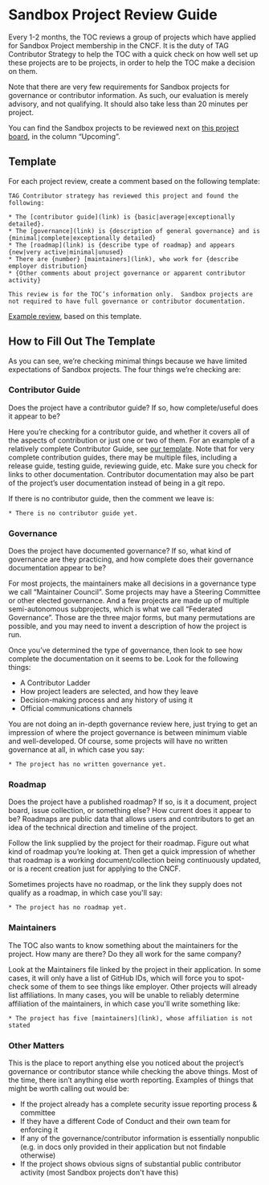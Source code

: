 # Sandbox Project Review Guide

Every 1-2 months, the TOC reviews a group of projects which have applied for Sandbox Project membership in the CNCF.  It is the duty of TAG Contributor Strategy to help the TOC with a quick check on how well set up these projects are to be projects, in order to help the TOC make a decision on them.

Note that there are very few requirements for Sandbox projects for governance or contributor information.  As such, our evaluation is merely advisory, and not qualifying.  It should also take less than 20 minutes per project.

You can find the Sandbox projects to be reviewed next on [this project board](https://github.com/orgs/cncf/projects/14/views/1), in the column “Upcoming”.

## Template

For each project review, create a comment based on the following template:

```
TAG Contributor strategy has reviewed this project and found the following:

* The [contributor guide](link) is {basic|average|exceptionally detailed}.
* The [governance](link) is {description of general governance} and is {minimal|complete|exceptionally detailed}
* The [roadmap](link) is {describe type of roadmap} and appears {new|very active|minimal|unused}
* There are {number} [maintainers](link), who work for {describe employer distribution}
* {Other comments about project governance or apparent contributor activity}

This review is for the TOC’s information only.  Sandbox projects are not required to have full governance or contributor documentation.
```

[Example review](https://github.com/cncf/sandbox/issues/87#issuecomment-2264280131), based on this template.

## How to Fill Out The Template

As you can see, we’re checking minimal things because we have limited expectations of Sandbox projects.  The four things we’re checking are:

### Contributor Guide

Does the project have a contributor guide?  If so, how complete/useful does it appear to be?

Here you’re checking for a contributor guide, and whether it covers all of the aspects of contribution or just one or two of them.  For an example of a relatively complete Contributor Guide, see [our template](https://contribute.cncf.io/maintainers/templates/contributing/).  Note that for very complete contribution guides, there may be multiple files, including a release guide, testing guide, reviewing guide, etc.  Make sure you check for links to other documentation.  Contributor documentation may also be part of the project’s user documentation instead of being in a git repo.

If there is no contributor guide, then the comment we leave is:

```
* There is no contributor guide yet.
```

### Governance

Does the project have documented governance?  If so, what kind of governance are they practicing, and how complete does their governance documentation appear to be?

For most projects, the maintainers make all decisions in a governance type we call “Maintainer Council”.  Some projects may have a Steering Committee or other elected governance.  And a few projects are made up of multiple semi-autonomous subprojects, which is what we call “Federated Governance”.   Those are the three major forms, but many permutations are possible, and you may need to invent a description of how the project is run.

Once you’ve determined the type of governance, then look to see how complete the documentation on it seems to be.  Look for the following things:

* A Contributor Ladder
* How project leaders are selected, and how they leave
* Decision-making process and any history of using it
* Official communications channels

You are not doing an in-depth governance review here, just trying to get an impression of where the project governance is between minimum viable and well-developed.  Of course, some projects will have no written governance at all, in which case you say:

```
* The project has no written governance yet.
```

### Roadmap

Does the project have a published roadmap?   If so, is it a document, project board, issue collection, or something else?  How current does it appear to be?  Roadmaps are public data that allows users and contributors to get an idea of the technical direction and timeline of the project.

Follow the link supplied by the project for their roadmap.  Figure out what kind of roadmap you’re looking at.  Then get a quick impression of whether that roadmap is a working document/collection being continuously updated, or is a recent creation just for applying to the CNCF.  

Sometimes projects have no roadmap, or the link they supply does not qualify as a roadmap, in which case you'll say:

```
* The project has no roadmap yet.
```

### Maintainers

The TOC also wants to know something about the maintainers for the project.  How many are there?  Do they all work for the same company?  

Look at the Maintainers file linked by the project in their application.  In some cases, it will only have a list of GitHub IDs, which will force you to spot-check some of them to see things like employer.  Other projects will already list affiliations.  In many cases, you will be unable to reliably determine affiliation of the maintainers, in which case you'll write something like:

```
* The project has five [maintainers](link), whose affiliation is not stated
```

### Other Matters

This is the place to report anything else you noticed about the project’s governance or contributor stance while checking the above things.  Most of the time, there isn’t anything else worth reporting.  Examples of things that might be worth calling out would be:

* If the project already has a complete security issue reporting process & committee
* If they have a different Code of Conduct and their own team for enforcing it
* If any of the governance/contributor information is essentially nonpublic (e.g. in docs only provided in their application but not findable otherwise)
* If the project shows obvious signs of substantial public contributor activity (most Sandbox projects don't have this)

